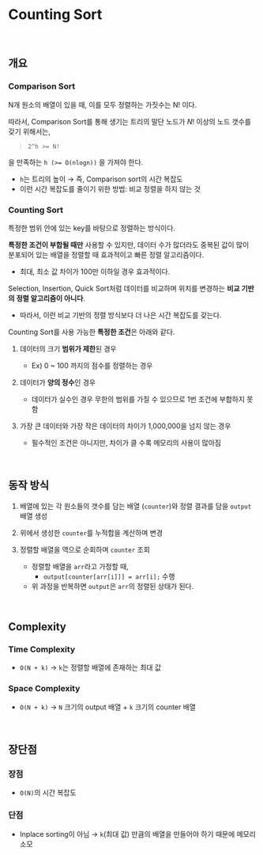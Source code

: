 # Counting Sort

<br>

## 개요

### Comparison Sort

N개 원소의 배열이 있을 때, 이를 모두 정렬하는 가짓수는 N! 이다.

따라서, Comparison Sort를 통해 생기는 트리의 말단 노드가 $N!$ 이상의 노드 갯수를 갖기 위해서는,

> `2^h >= N!`

을 만족하는 `h (>= O(nlogn))` 을 가져야 한다.

- `h`는 트리의 높이 → 즉, Comparison sort의 시간 복잡도
- 이런 시간 복잡도를 줄이기 위한 방법: 비교 정렬을 하지 않는 것

### Counting Sort

특정한 범위 안에 있는 key를 바탕으로 정렬하는 방식이다.

**특정한 조건이 부합될 때만** 사용할 수 있지만, 데이터 수가 많더라도 중복된 값이 많이 분포되어 있는 배열을 정렬할 때 효과적이고 빠른 정렬 알고리즘이다.

- 최대, 최소 값 차이가 100만 이하일 경우 효과적이다.

Selection, Insertion, Quick Sort처럼 데이터를 비교하며 위치를 변경하는 **비교 기반의 정렬 알고리즘이 아니다**.

- 따라서, 이런 비교 기반의 정렬 방식보다 더 나은 시간 복잡도를 갖는다.

Counting Sort를 사용 가능한 **특정한 조건**은 아래와 같다.

1. 데이터의 크기 **범위가 제한**된 경우
    - Ex) 0 ~ 100 까지의 점수를 정렬하는 경우

2. 데이터가 **양의 정수**인 경우
    - 데이터가 실수인 경우 무한의 범위를 가질 수 있으므로 1번 조건에 부합하지 못함

3. 가장 큰 데이터와 가장 작은 데이터의 차이가 1,000,000을 넘지 않는 경우
    - 필수적인 조건은 아니지만, 차이가 클 수록 메모리의 사용이 많아짐

<br>

## 동작 방식

1. 배열에 있는 각 원소들의 갯수를 담는 배열 (`counter`)와 정렬 결과를 담을 `output` 배열 생성

2. 위에서 생성한 `counter`를 누적합을 계산하며 변경

3. 정렬할 배열을 역으로 순회하며 `counter` 조회
   - 정렬할 배열을 `arr`라고 가정할 때,
      - `output[counter[arr[i]]] = arr[i];` 수행
   - 위 과정을 반복하면 `output`은 `arr`의 정렬된 상태가 된다.

<br>

## Complexity

### Time Complexity

* `O(N + k)` → `k`는 정렬할 배열에 존재하는 최대 값

### Space Complexity

* `O(N + k)` → `N` 크기의 output 배열 + `k` 크기의 counter 배열

<br>

## 장단점

### 장점

* `O(N)`의 시간 복잡도

### 단점

* Inplace sorting이 아님 → `k`(최대 값) 만큼의 배열을 만들어야 하기 때문에 메모리 소모